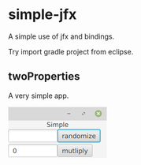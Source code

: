 # simple-jfx

A simple use of jfx and bindings.

Try import gradle project from eclipse.

## twoProperties

A very simple app.

![img](./img/twoProp.png)